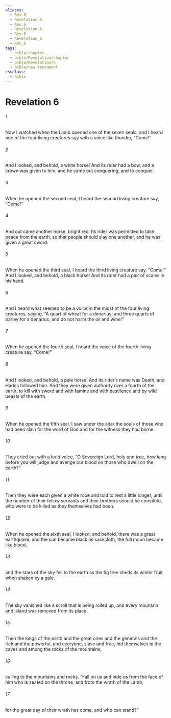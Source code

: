 ```yaml
---
aliases:
  - Rev 6
  - Revelation.6
  - Rev.6
  - Revelation-6
  - Rev-6
  - Revelation_6
  - Rev_6
tags:
  - bible/chapter
  - bible/Revelation/chapter
  - bible/Revelation/6
  - bible/new testament
cssclass:
  - bible
---
```


# Revelation 6

###### 1
Now I watched when the Lamb opened one of the seven seals, and I heard one of the four living creatures say with a voice like thunder, “Come!”
###### 2
And I looked, and behold, a white horse! And its rider had a bow, and a crown was given to him, and he came out conquering, and to conquer.
###### 3
When he opened the second seal, I heard the second living creature say, “Come!”
###### 4
And out came another horse, bright red. Its rider was permitted to take peace from the earth, so that people should slay one another, and he was given a great sword.
###### 5
When he opened the third seal, I heard the third living creature say, “Come!” And I looked, and behold, a black horse! And its rider had a pair of scales in his hand.
###### 6
And I heard what seemed to be a voice in the midst of the four living creatures, saying, “A quart of wheat for a denarius, and three quarts of barley for a denarius, and do not harm the oil and wine!”
###### 7
When he opened the fourth seal, I heard the voice of the fourth living creature say, “Come!”
###### 8
And I looked, and behold, a pale horse! And its rider’s name was Death, and Hades followed him. And they were given authority over a fourth of the earth, to kill with sword and with famine and with pestilence and by wild beasts of the earth.
###### 9
When he opened the fifth seal, I saw under the altar the souls of those who had been slain for the word of God and for the witness they had borne.
###### 10
They cried out with a loud voice, “O Sovereign Lord, holy and true, how long before you will judge and avenge our blood on those who dwell on the earth?”
###### 11
Then they were each given a white robe and told to rest a little longer, until the number of their fellow servants and their brothers  should be complete, who were to be killed as they themselves had been.
###### 12
When he opened the sixth seal, I looked, and behold, there was a great earthquake, and the sun became black as sackcloth, the full moon became like blood,
###### 13
and the stars of the sky fell to the earth as the fig tree sheds its winter fruit when shaken by a gale.
###### 14
The sky vanished like a scroll that is being rolled up, and every mountain and island was removed from its place.
###### 15
Then the kings of the earth and the great ones and the generals and the rich and the powerful, and everyone, slave and free, hid themselves in the caves and among the rocks of the mountains,
###### 16
calling to the mountains and rocks, “Fall on us and hide us from the face of him who is seated on the throne, and from the wrath of the Lamb,
###### 17
for the great day of their wrath has come, and who can stand?”


